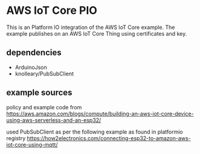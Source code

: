 # AWS IoT Core PIO
This is an Platform IO integration of the AWS IoT Core example.
The example publishes on an AWS IoT Core Thing using certificates and key.

## dependencies
* ArduinoJson
* knolleary/PubSubClient

## example sources
policy and example code from
https://aws.amazon.com/blogs/compute/building-an-aws-iot-core-device-using-aws-serverless-and-an-esp32/

used PubSubClient as per the following example as found in platformio registry
https://how2electronics.com/connecting-esp32-to-amazon-aws-iot-core-using-mqtt/

